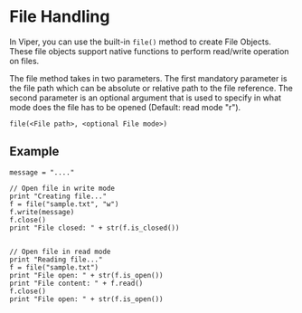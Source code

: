 # File Handling

In Viper, you can use the built-in `file()` method to create File Objects. These file objects support native functions to perform read/write operation on files.

The file method takes in two parameters. The first mandatory parameter is the file path which can be absolute or relative path to the file reference. The second parameter is an optional argument that  is used to specify in what mode does the file has to be opened (Default: read mode "r").

```
file(<File path>, <optional File mode>)
```

## Example

```read_and_write.viper
message = "...."

// Open file in write mode
print "Creating file..."
f = file("sample.txt", "w")
f.write(message)
f.close()
print "File closed: " + str(f.is_closed())


// Open file in read mode
print "Reading file..."
f = file("sample.txt")
print "File open: " + str(f.is_open())
print "File content: " + f.read()
f.close()
print "File open: " + str(f.is_open())
```
